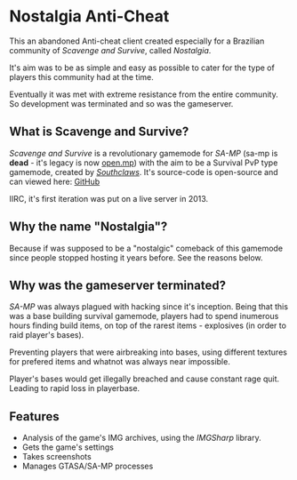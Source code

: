 # Nostalgia Anti-Cheat

This an abandoned Anti-cheat client created especially for a Brazilian community of _Scavenge and Survive_, called _Nostalgia_.

It's aim was to be as simple and easy as possible to cater for the type of players this community had at the time.

Eventually it was met with extreme resistance from the entire community. So development was terminated and so was the gameserver.

## What is Scavenge and Survive?

_Scavenge and Survive_ is a revolutionary gamemode for _SA-MP_ (sa-mp is **dead** - it's legacy is now [open.mp](https://open.mp)) with the aim to be a Survival PvP type gamemode, created by [_Southclaws_](https://github.com/Southclaws).
It's source-code is open-source and can viewed here: [GitHub](https://github.com/ScavengeSurvive)

IIRC, it's first iteration was put on a live server in 2013.

## Why the name "Nostalgia"?

Because if was supposed to be a "nostalgic" comeback of this gamemode since people stopped hosting it years before. See the reasons below.

## Why was the gameserver terminated?

_SA-MP_ was always plagued with hacking since it's inception. Being that this was a base building survival gamemode, players had to spend inumerous hours finding build items, on top of the rarest items - explosives (in order to raid player's bases).

Preventing players that were airbreaking into bases, using different textures for prefered items and whatnot was always near impossible.

Player's bases would get illegally breached and cause constant rage quit. Leading to rapid loss in playerbase.

## Features

- Analysis of the game's IMG archives, using the _IMGSharp_ library.
- Gets the game's settings
- Takes screenshots
- Manages GTASA/SA-MP processes
